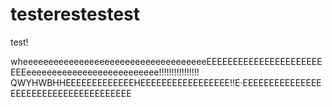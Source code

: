 # testerestestest
test!


wheeeeeeeeeeeeeeeeeeeeeeeeeeeeeeeeeeeeEEEEEEEEEEEEEEEEEEEEEEEEEeeeeeeeeeeeeeeeeeeeeeeeeee!!!!!!!!!!!!!!!!
QWYHWBHHEEEEEEEEEEEEEHEEEEEEEEEEEEEEEEE!!E·EEEEEEEEEEEEEEEEEEEEEEEEEEEEEEEEEEEEEE